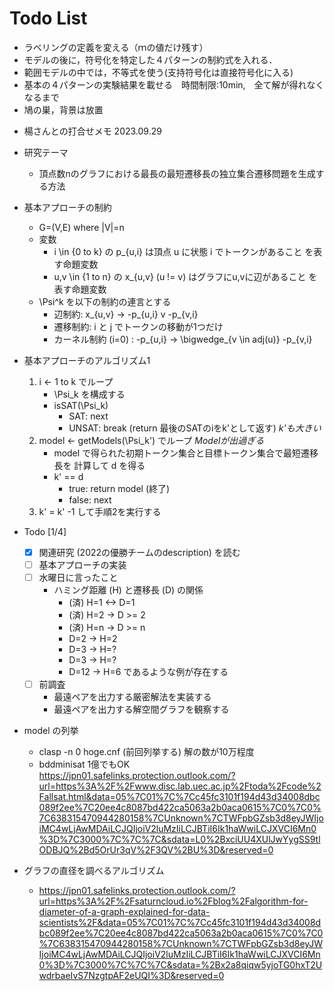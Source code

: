 # Todo List
- ラベリングの定義を変える（ｍの値だけ残す）
- モデルの後に，符号化を特定した４パターンの制約式を入れる．
- 範囲モデルの中では，不等式を使う(支持符号化は直接符号化に入る)
- 基本の４パターンの実験結果を載せる　時間制限:10min,　全て解が得れなくなるまで
- 鳩の巣，背景は放置


* 楊さんとの打合せメモ 2023.09.29

- 研究テーマ
  - 頂点数nのグラフにおける最長の最短遷移長の独立集合遷移問題を生成す
    る方法  

- 基本アプローチの制約
  - G=(V,E) where |V|=n
  - 変数
    - i \in {0 to k} の p_{u,i} は頂点 u に状態 i でトークンがあること
      を表す命題変数
    - u,v \in {1 to n} の x_{u,v} (u != v) はグラフにu,vに辺があること
      を表す命題変数
  - \Psi^k を以下の制約の連言とする
    - 辺制約: x_{u,v} -> -p_{u,i} v -p_{v,i}
    - 遷移制約: i と j でトークンの移動が1つだけ
    - カーネル制約 (i=0) : -p_{u,i} -> \bigwedge_{v \in adj(u)} -p_{v,i}

- 基本アプローチのアルゴリズム1
  1. i <- 1 to k でループ
     - \Psi_k を構成する
     - isSAT(\Psi_k)
       - SAT: next
       - UNSAT: break (return 最後のSATのiをk'として返す) *k'も大きい*
  2. model <- getModels(\Psi_k') でループ *Modelが出過ぎる*
     - model で得られた初期トークン集合と目標トークン集合で最短遷移長を
       計算して d を得る
     - k' == d
       - true: return model (終了)
       - false: next
  3. k' = k' -1 して手順2を実行する

- Todo [1/4]
  - [X] 関連研究 (2022の優勝チームのdescription) を読む
  - [ ] 基本アプローチの実装
  - [ ] 水曜日に言ったこと
    - ハミング距離 (H) と遷移長 (D) の関係
      - (済) H=1 <-> D=1
      - (済) H=2 -> D >= 2
      - (済) H=n -> D >= n
      - D=2 -> H=2
      - D=3 -> H=?
      - D=3 -> H=?
      - D=12 -> H=6 であるような例が存在する
  - [ ] 前調査
    - 最遠ペアを出力する厳密解法を実装する
    - 最遠ペアを出力する解空間グラフを観察する

- model の列挙
  - clasp -n 0 hoge.cnf (前回列挙する) 解の数が10万程度
  - bddminisat 1億でもOK https://jpn01.safelinks.protection.outlook.com/?url=https%3A%2F%2Fwww.disc.lab.uec.ac.jp%2Ftoda%2Fcode%2Fallsat.html&data=05%7C01%7C%7Cc45fc3101f194d43d34008dbc089f2ee%7C20ee4c8087bd422ca5063a2b0aca0615%7C0%7C0%7C638315470944280158%7CUnknown%7CTWFpbGZsb3d8eyJWIjoiMC4wLjAwMDAiLCJQIjoiV2luMzIiLCJBTiI6Ik1haWwiLCJXVCI6Mn0%3D%7C3000%7C%7C%7C&sdata=L0%2BxciUU4XUlJwYygSS9tlODBJQ%2Bd5OrUr3qV%2F3QV%2BU%3D&reserved=0
- グラフの直径を調べるアルゴリズム
  - https://jpn01.safelinks.protection.outlook.com/?url=https%3A%2F%2Fsaturncloud.io%2Fblog%2Falgorithm-for-diameter-of-a-graph-explained-for-data-scientists%2F&data=05%7C01%7C%7Cc45fc3101f194d43d34008dbc089f2ee%7C20ee4c8087bd422ca5063a2b0aca0615%7C0%7C0%7C638315470944280158%7CUnknown%7CTWFpbGZsb3d8eyJWIjoiMC4wLjAwMDAiLCJQIjoiV2luMzIiLCJBTiI6Ik1haWwiLCJXVCI6Mn0%3D%7C3000%7C%7C%7C&sdata=%2Bx2a8qiqw5yjoTG0hxT2UwdrbaeIvS7NzgtpAF2eUQI%3D&reserved=0

